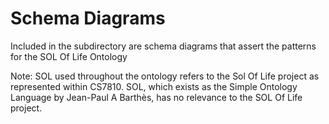 #  Schema Diagrams
Included in the subdirectory are schema diagrams that assert the patterns for the SOL Of Life Ontology

Note: SOL used throughout the ontology refers to the Sol Of Life project as represented within CS7810. SOL, which exists as the Simple Ontology Language by Jean-Paul A Barthès, has no relevance to the SOL Of Life project.

